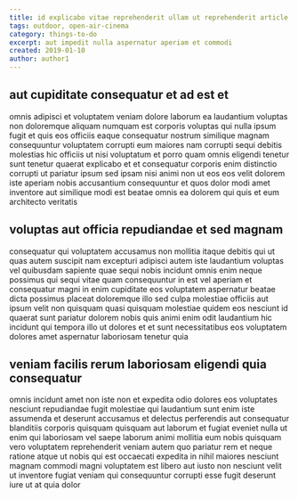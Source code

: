 ```yaml
---
title: id explicabo vitae reprehenderit ullam ut reprehenderit article 7679
tags: outdoor, open-air-cinema
category: things-to-do
excerpt: aut impedit nulla aspernatur aperiam et commodi
created: 2019-01-10
author: author1
---
```


## aut cupiditate consequatur et ad est et

omnis adipisci et voluptatem veniam dolore laborum ea laudantium voluptas non doloremque aliquam numquam est corporis voluptas qui nulla ipsum fugit et quis eos officiis eaque consequatur nostrum similique magnam consequuntur voluptatem corrupti eum maiores nam corrupti sequi debitis molestias hic officiis ut nisi voluptatum et porro quam omnis eligendi tenetur sunt tenetur quaerat explicabo et et consequatur corporis enim distinctio corrupti ut pariatur ipsum sed ipsam nisi animi non ut eos eos velit dolorem iste aperiam nobis accusantium consequuntur et quos dolor modi amet inventore aut similique modi est beatae omnis ea dolorem qui quis et eum architecto veritatis

## voluptas aut officia repudiandae et sed magnam

consequatur qui voluptatem accusamus non mollitia itaque debitis qui ut quas autem suscipit nam excepturi adipisci autem iste laudantium voluptas vel quibusdam sapiente quae sequi nobis incidunt omnis enim neque possimus qui sequi vitae quam consequuntur in est vel aperiam et consequatur magni in enim cupiditate eos voluptatem aspernatur beatae dicta possimus placeat doloremque illo sed culpa molestiae officiis aut ipsum velit non quisquam quasi quisquam molestiae quidem eos nesciunt id quaerat sunt pariatur dolorem nobis quis animi enim odit laudantium hic incidunt qui tempora illo ut dolores et et sunt necessitatibus eos voluptatem dolores amet aspernatur laboriosam tenetur quia

## veniam facilis rerum laboriosam eligendi quia consequatur

omnis incidunt amet non iste non et expedita odio dolores eos voluptates nesciunt repudiandae fugit molestiae qui laudantium sunt enim iste assumenda et deserunt accusamus et delectus perferendis aut consequatur blanditiis corporis quisquam quisquam aut laborum et fugiat eveniet nulla ut enim qui laboriosam vel saepe laborum animi mollitia eum nobis quisquam vero voluptatem reprehenderit veniam autem quo pariatur rem et neque ratione atque ut nobis qui est occaecati expedita in nihil maiores nesciunt magnam commodi magni voluptatem est libero aut iusto non nesciunt velit ut inventore fugiat veniam qui consequuntur corrupti esse fugit deserunt iure ut at quia dolor
